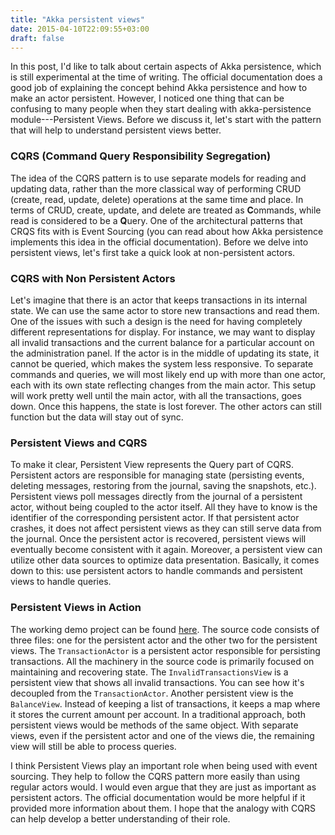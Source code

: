 ```yaml
---
title: "Akka persistent views"
date: 2015-04-10T22:09:55+03:00
draft: false
---
```


In this post, I'd like to talk about certain aspects of Akka persistence, which is still experimental at the time of writing. The official documentation does a good job of explaining the concept behind Akka persistence and how to make an actor persistent. However, I noticed one thing that can be confusing to many people when they start dealing with akka-persistence module---Persistent Views. Before we discuss it, let's start with the pattern that will help to understand persistent views better.

### CQRS (Command Query Responsibility Segregation)
The idea of the CQRS pattern is to use separate models for reading and updating data, rather than the more classical way of performing CRUD (create, read, update, delete) operations at the same time and place. In terms of CRUD, create, update, and delete are treated as **C**ommands, while read is considered to be a **Q**uery. One of the architectural patterns that CRQS fits with is Event Sourcing (you can read about how Akka persistence implements this idea in the official documentation). Before we delve into persistent views, let's first take a quick look at non-persistent actors.

### CQRS with Non Persistent Actors
Let's imagine that there is an actor that keeps transactions in its internal state. We can use the same actor to store new transactions and read them. One of the issues with such a design is the need for having completely different representations for display. For instance, we may want to display all invalid transactions and the current balance for a particular account on the administration panel. If the actor is in the middle of updating its state, it cannot be queried, which makes the system less responsive. To separate commands and queries, we will most likely end up with more than one actor, each with its own state reflecting changes from the main actor. This setup will work pretty well until the main actor, with all the transactions, goes down. Once this happens, the state is lost forever. The other actors can still function but the data will stay out of sync.

### Persistent Views and CQRS
To make it clear, Persistent View represents the Query part of CQRS. Persistent actors are responsible for managing state (persisting events, deleting messages, restoring from the journal, saving the snapshots, etc.). Persistent views poll messages directly from the journal of a persistent actor, without being coupled to the actor itself. All they have to know is the identifier of the corresponding persistent actor. If that persistent actor crashes, it does not affect persistent views as they can still serve data from the journal. Once the persistent actor is recovered, persistent views will eventually become consistent with it again. Moreover, a persistent view can utilize other data sources to optimize data presentation. Basically, it comes down to this: use persistent actors to handle commands and persistent views to handle queries.

### Persistent Views in Action
The working demo project can be found [here](https://github.com/donderom/monadzoo-persistent-view). The source code consists of three files: one for the persistent actor and the other two for the persistent views. The `TransactionActor` is a persistent actor responsible for persisting transactions. All the machinery in the source code is primarily focused on maintaining and recovering state. The `InvalidTransactionsView` is a persistent view that shows all invalid transactions. You can see how it's decoupled from the `TransactionActor`. Another persistent view is the `BalanceView`. Instead of keeping a list of transactions, it keeps a map where it stores the current amount per account. In a traditional approach, both persistent views would be methods of the same object. With separate views, even if the persistent actor and one of the views die, the remaining view will still be able to process queries.

I think Persistent Views play an important role when being used with event sourcing. They help to follow the CQRS pattern more easily than using regular actors would. I would even argue that they are just as important as persistent actors. The official documentation would be more helpful if it provided more information about them.
I hope that the analogy with CQRS can help develop a better understanding of their role.

